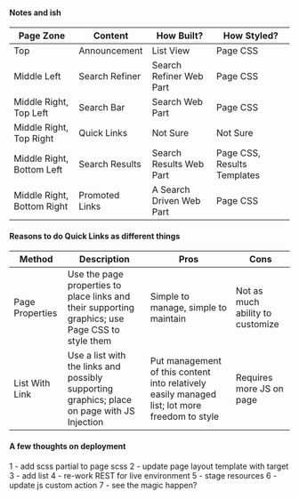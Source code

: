 #### Notes and ish
| Page Zone                  | Content        | How Built?               | How Styled?                 |
| -------------------------- | -------------- | ------------------------ | --------------------------- |
| Top                        | Announcement   | List View                | Page CSS                    |
| Middle Left                | Search Refiner | Search Refiner Web Part  | Page CSS                    |
| Middle Right, Top Left     | Search Bar     | Search Web Part          | Page CSS                    |
| Middle Right, Top Right    | Quick Links    | Not Sure                 | Not Sure                    |
| Middle Right, Bottom Left  | Search Results | Search Results Web Part  | Page CSS, Results Templates |
| Middle Right, Bottom Right | Promoted Links | A Search Driven Web Part | Page CSS                    |

#### Reasons to do Quick Links as different things
| Method          | Description                                                                                      | Pros                                                                                          | Cons                             |
| --------------- | ------------------------------------------------------------------------------------------------ | --------------------------------------------------------------------------------------------- | -------------------------------- |
| Page Properties | Use the page properties to place links and their supporting graphics; use Page CSS to style them | Simple to manage, simple to maintain                                                          | Not as much ability to customize |
| List With Link  | Use a list with the links and possibly supporting graphics; place on page with JS Injection      | Put management of this content into relatively easily managed list; lot more freedom to style | Requires more JS on page         |

#### A few thoughts on deployment
1 - add scss partial to page scss
2 - update page layout template with target
3 - add list
4 - re-work REST for live environment
5 - stage resources
6 - update js custom action
7 - see the magic happen?